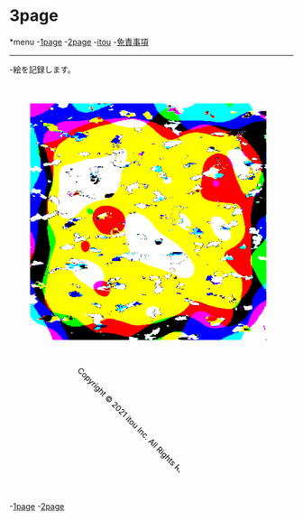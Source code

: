 <hedar>
<link rel="stylesheet" href="style.css">
<h1>3page</h1>
*menu
-<a href="https://itou332.github.io/">1page</a>
-<a href="https://itou332.github.io/itou332a.github.io/">2page</a>
-<a href="http://itou33good.starfree.jp/">itou</a>
-<a href="http://itou33good.starfree.jp/?page_id=234">免責事項</a>
<hr>
</hedar>
<body>
-絵を記録します。
<br>

<?xml version="1.0" encoding="UTF-8" standalone="no"?>
<!-- Created with Inkscape (http://www.inkscape.org/) -->

<svg
   width="130.29405mm"
   height="130.29405mm"
   viewBox="0 0 130.29405 130.29405"
   version="1.1"
   id="svg5"
   inkscape:version="1.1 (c68e22c387, 2021-05-23)"
   sodipodi:docname="hilyahoi.svg"
   xmlns:inkscape="http://www.inkscape.org/namespaces/inkscape"
   xmlns:sodipodi="http://sodipodi.sourceforge.net/DTD/sodipodi-0.dtd"
   xmlns="http://www.w3.org/2000/svg"
   xmlns:svg="http://www.w3.org/2000/svg">
  <sodipodi:namedview
     id="namedview7"
     pagecolor="#ffffff"
     bordercolor="#666666"
     borderopacity="1.0"
     inkscape:pageshadow="2"
     inkscape:pageopacity="0.0"
     inkscape:pagecheckerboard="0"
     inkscape:document-units="mm"
     showgrid="false"
     inkscape:zoom="1.9704153"
     inkscape:cx="279.38272"
     inkscape:cy="219.49687"
     inkscape:window-width="1920"
     inkscape:window-height="986"
     inkscape:window-x="-11"
     inkscape:window-y="-11"
     inkscape:window-maximized="1"
     inkscape:current-layer="layer1" />
  <defs
     id="defs2">
    <filter
       style="color-interpolation-filters:sRGB"
       inkscape:label="Chromolitho"
       id="filter20890"
       x="-0.3475204"
       y="-0.3475204"
       width="1.6950408"
       height="1.6950408">
      <feComposite
         in="SourceGraphic"
         in2="SourceGraphic"
         operator="arithmetic"
         k1="1.5"
         k2="1"
         result="composite1"
         id="feComposite20858"
         k3="0"
         k4="0" />
      <feConvolveMatrix
         in="composite1"
         kernelMatrix="0 250 0 250 -1001 250 0 250 0 "
         order="3 3"
         result="convolve1"
         id="feConvolveMatrix20860" />
      <feBlend
         in="convolve1"
         in2="composite1"
         mode="normal"
         result="blend1"
         id="feBlend20862" />
      <feGaussianBlur
         in="blend1"
         stdDeviation="4.006"
         result="blur1"
         id="feGaussianBlur20864" />
      <feTurbulence
         baseFrequency="0.87 0.91"
         numOctaves="5"
         seed="873"
         type="fractalNoise"
         result="turbulence1"
         id="feTurbulence20866" />
      <feColorMatrix
         values="1 0 0 0 0 0 1 0 0 0 0 0 1 0 0 0 0 0 1.2 -0.1 "
         result="colormatrix1"
         id="feColorMatrix20868" />
      <feColorMatrix
         type="saturate"
         values="1"
         result="colormatrix2"
         id="feColorMatrix20870" />
      <feBlend
         in="colormatrix2"
         in2="blur1"
         mode="normal"
         result="blend2"
         id="feBlend20872" />
      <feColorMatrix
         in="blend2"
         type="saturate"
         values="1"
         result="colormatrix3"
         id="feColorMatrix20874" />
      <feComponentTransfer
         in="colormatrix3"
         result="component1"
         id="feComponentTransfer20882">
        <feFuncR
           type="discrete"
           tableValues="0 1 0 1 0"
           id="feFuncR20876" />
        <feFuncG
           type="discrete"
           tableValues="0 1 0 1 0"
           id="feFuncG20878" />
        <feFuncB
           type="discrete"
           tableValues="0 1 0 1 0"
           id="feFuncB20880" />
      </feComponentTransfer>
      <feColorMatrix
         values="1 0 0 0 0 0 1 0 0 0 0 0 1 0 0 -0.2125 -0.7154 -0.0721 1 0 "
         result="colormatrix4"
         id="feColorMatrix20884" />
      <feColorMatrix
         in="component1"
         values="1 0 0 0 0 0 1 0 0 0 0 0 1 0 0 0 0 0 15 0 "
         result="colormatrix5"
         id="feColorMatrix20886" />
      <feComposite
         in2="SourceGraphic"
         operator="in"
         result="fbSourceGraphic"
         id="feComposite20888" />
      <feColorMatrix
         result="fbSourceGraphicAlpha"
         in="fbSourceGraphic"
         values="0 0 0 -1 0 0 0 0 -1 0 0 0 0 -1 0 0 0 0 1 0"
         id="feColorMatrix20914" />
      <feComposite
         in2="fbSourceGraphic"
         id="feComposite20916"
         in="fbSourceGraphic"
         operator="arithmetic"
         k1="1.5"
         k2="1"
         result="composite1"
         k3="0"
         k4="0" />
      <feConvolveMatrix
         id="feConvolveMatrix20918"
         in="composite1"
         kernelMatrix="0 250 0 250 -1001 250 0 250 0 "
         order="3 3"
         result="convolve1" />
      <feBlend
         in2="composite1"
         id="feBlend20920"
         in="convolve1"
         mode="normal"
         result="blend1" />
      <feGaussianBlur
         id="feGaussianBlur20922"
         in="blend1"
         stdDeviation="4.006"
         result="blur1" />
      <feTurbulence
         id="feTurbulence20924"
         baseFrequency="0.87 0.91"
         numOctaves="5"
         seed="873"
         type="fractalNoise"
         result="turbulence1" />
      <feColorMatrix
         id="feColorMatrix20926"
         values="1 0 0 0 0 0 1 0 0 0 0 0 1 0 0 0 0 0 1.2 -0.1 "
         result="colormatrix1" />
      <feColorMatrix
         id="feColorMatrix20928"
         type="saturate"
         values="1"
         result="colormatrix2" />
      <feBlend
         in2="blur1"
         id="feBlend20930"
         in="colormatrix2"
         mode="normal"
         result="blend2" />
      <feColorMatrix
         id="feColorMatrix20932"
         in="blend2"
         type="saturate"
         values="1"
         result="colormatrix3" />
      <feComponentTransfer
         id="feComponentTransfer20934"
         in="colormatrix3"
         result="component1">
        <feFuncR
           id="feFuncR20936"
           type="discrete"
           tableValues="0 1 0 1 0" />
        <feFuncG
           id="feFuncG20938"
           type="discrete"
           tableValues="0 1 0 1 0" />
        <feFuncB
           id="feFuncB20940"
           type="discrete"
           tableValues="0 1 0 1 0" />
      </feComponentTransfer>
      <feColorMatrix
         id="feColorMatrix20942"
         values="1 0 0 0 0 0 1 0 0 0 0 0 1 0 0 -0.2125 -0.7154 -0.0721 1 0 "
         result="colormatrix4" />
      <feColorMatrix
         id="feColorMatrix20944"
         in="component1"
         values="1 0 0 0 0 0 1 0 0 0 0 0 1 0 0 0 0 0 15 0 "
         result="colormatrix5" />
      <feComposite
         in2="fbSourceGraphic"
         id="feComposite20946"
         operator="in"
         result="fbSourceGraphic" />
      <feColorMatrix
         result="fbSourceGraphicAlpha"
         in="fbSourceGraphic"
         values="0 0 0 -1 0 0 0 0 -1 0 0 0 0 -1 0 0 0 0 1 0"
         id="feColorMatrix20970" />
      <feComposite
         in2="fbSourceGraphic"
         id="feComposite20972"
         in="fbSourceGraphic"
         operator="arithmetic"
         k1="1.5"
         k2="1"
         result="composite1"
         k3="0"
         k4="0" />
      <feConvolveMatrix
         id="feConvolveMatrix20974"
         in="composite1"
         kernelMatrix="0 250 0 250 -1001 250 0 250 0 "
         order="3 3"
         result="convolve1" />
      <feBlend
         in2="composite1"
         id="feBlend20976"
         in="convolve1"
         mode="normal"
         result="blend1" />
      <feGaussianBlur
         id="feGaussianBlur20978"
         in="blend1"
         stdDeviation="4.006"
         result="blur1" />
      <feTurbulence
         id="feTurbulence20980"
         baseFrequency="0.87 0.91"
         numOctaves="5"
         seed="873"
         type="fractalNoise"
         result="turbulence1" />
      <feColorMatrix
         id="feColorMatrix20982"
         values="1 0 0 0 0 0 1 0 0 0 0 0 1 0 0 0 0 0 1.2 -0.1 "
         result="colormatrix1" />
      <feColorMatrix
         id="feColorMatrix20984"
         type="saturate"
         values="1"
         result="colormatrix2" />
      <feBlend
         in2="blur1"
         id="feBlend20986"
         in="colormatrix2"
         mode="normal"
         result="blend2" />
      <feColorMatrix
         id="feColorMatrix20988"
         in="blend2"
         type="saturate"
         values="1"
         result="colormatrix3" />
      <feComponentTransfer
         id="feComponentTransfer20990"
         in="colormatrix3"
         result="component1">
        <feFuncR
           id="feFuncR20992"
           type="discrete"
           tableValues="0 1 0 1 0" />
        <feFuncG
           id="feFuncG20994"
           type="discrete"
           tableValues="0 1 0 1 0" />
        <feFuncB
           id="feFuncB20996"
           type="discrete"
           tableValues="0 1 0 1 0" />
      </feComponentTransfer>
      <feColorMatrix
         id="feColorMatrix20998"
         values="1 0 0 0 0 0 1 0 0 0 0 0 1 0 0 -0.2125 -0.7154 -0.0721 1 0 "
         result="colormatrix4" />
      <feColorMatrix
         id="feColorMatrix21000"
         in="component1"
         values="1 0 0 0 0 0 1 0 0 0 0 0 1 0 0 0 0 0 15 0 "
         result="colormatrix5" />
      <feComposite
         in2="fbSourceGraphic"
         id="feComposite21002"
         operator="in"
         result="fbSourceGraphic" />
      <feColorMatrix
         result="fbSourceGraphicAlpha"
         in="fbSourceGraphic"
         values="0 0 0 -1 0 0 0 0 -1 0 0 0 0 -1 0 0 0 0 1 0"
         id="feColorMatrix22370" />
      <feComposite
         in2="fbSourceGraphic"
         id="feComposite22372"
         in="fbSourceGraphic"
         operator="arithmetic"
         k1="1.5"
         k2="1"
         result="composite1"
         k3="0"
         k4="0" />
      <feConvolveMatrix
         id="feConvolveMatrix22374"
         in="composite1"
         kernelMatrix="0 250 0 250 -1001 250 0 250 0 "
         order="3 3"
         result="convolve1" />
      <feBlend
         in2="composite1"
         id="feBlend22376"
         in="convolve1"
         mode="normal"
         result="blend1" />
      <feGaussianBlur
         id="feGaussianBlur22378"
         in="blend1"
         stdDeviation="4.006"
         result="blur1" />
      <feTurbulence
         id="feTurbulence22380"
         baseFrequency="0.106667 0.21"
         numOctaves="4"
         seed="956"
         type="fractalNoise"
         result="turbulence1" />
      <feColorMatrix
         id="feColorMatrix22382"
         values="1 0 0 0 0 0 1 0 0 0 0 0 1 0 0 0 0 0 48.775 -31.25 "
         result="colormatrix1" />
      <feColorMatrix
         id="feColorMatrix22384"
         type="saturate"
         values="0"
         result="colormatrix2" />
      <feBlend
         in2="blur1"
         id="feBlend22386"
         in="colormatrix2"
         mode="multiply"
         result="blend2" />
      <feColorMatrix
         id="feColorMatrix22388"
         in="blend2"
         type="saturate"
         values="1"
         result="colormatrix3" />
      <feComponentTransfer
         id="feComponentTransfer22390"
         in="colormatrix3"
         result="component1">
        <feFuncR
           id="feFuncR22392"
           type="discrete"
           tableValues="0 1 0 1 0" />
        <feFuncG
           id="feFuncG22394"
           type="discrete"
           tableValues="0 1 0 1 0" />
        <feFuncB
           id="feFuncB22396"
           type="discrete"
           tableValues="0 1 0 1 0" />
      </feComponentTransfer>
      <feColorMatrix
         id="feColorMatrix22398"
         values="1 0 0 0 0 0 1 0 0 0 0 0 1 0 0 -0.2125 -0.7154 -0.0721 1 0 "
         result="colormatrix4" />
      <feColorMatrix
         id="feColorMatrix22400"
         in="component1"
         values="1 0 0 0 0 0 1 0 0 0 0 0 1 0 0 0 0 0 15 0 "
         result="colormatrix5" />
      <feComposite
         in2="fbSourceGraphic"
         id="feComposite22402"
         operator="in"
         result="composite2" />
    </filter>
  </defs>
  <g
     inkscape:label="レイヤー 1"
     inkscape:groupmode="layer"
     id="layer1"
     transform="translate(-1.4351315,-120.27624)">
    <rect
       style="opacity:0.997669;fill:#ff0000;fill-rule:evenodd;stroke:#d1d100;stroke-width:0.165;stroke-linecap:square;stroke-linejoin:bevel;stroke-dasharray:0, 0.165, 0.329999, 0.495001, 0.66, 0.825, 0.989999, 1.155, 1.32, 1.485, 1.65, 1.815, 1.98, 2.145, 2.31;stroke-dashoffset:0.2145;stroke-opacity:0;paint-order:stroke fill markers;filter:url(#filter20890)"
       id="rect5316"
       width="110.90025"
       height="110.90025"
       x="11.132031"
       y="129.97314" />
  </g>
</svg>
</body>
<footer>
-<a href="https://itou332.github.io/">1page</a>
-<a href="https://itou332a.github.io/">2page</a>
  <svg xmlns="http://www.w3.org/2000/svg" width="200" height="250">
                <text x="0" y="30" transform="rotate(45 40,40)">
                  Copyright © 2021 itou Inc. All Rights Reserved.
                </text>
</footer>
